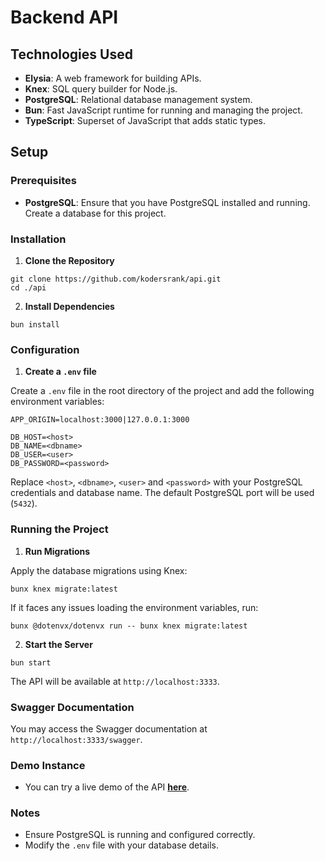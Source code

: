 # Backend API

## Technologies Used

- **Elysia**: A web framework for building APIs.
- **Knex**: SQL query builder for Node.js.
- **PostgreSQL**: Relational database management system.
- **Bun**: Fast JavaScript runtime for running and managing the project.
- **TypeScript**: Superset of JavaScript that adds static types.

## Setup

### Prerequisites

- **PostgreSQL**: Ensure that you have PostgreSQL installed and running. Create a database for this project.

### Installation

1. **Clone the Repository**

```shell
git clone https://github.com/kodersrank/api.git
cd ./api
```

2. **Install Dependencies**

```shell
bun install
```

### Configuration

1. **Create a `.env` file**

Create a `.env` file in the root directory of the project and add the following environment variables:

```shell
APP_ORIGIN=localhost:3000|127.0.0.1:3000

DB_HOST=<host>
DB_NAME=<dbname>
DB_USER=<user>
DB_PASSWORD=<password>
```

Replace `<host>`, `<dbname>`, `<user>` and `<password>` with your PostgreSQL credentials and database name.
The default PostgreSQL port will be used (`5432`).

### Running the Project

1. **Run Migrations**

Apply the database migrations using Knex:

```shell
bunx knex migrate:latest
```

If it faces any issues loading the environment variables, run:

```shell
bunx @dotenvx/dotenvx run -- bunx knex migrate:latest
```

2. **Start the Server**

```shell
bun start
```

The API will be available at `http://localhost:3333`.

### Swagger Documentation

You may access the Swagger documentation at `http://localhost:3333/swagger`.

### Demo Instance

- You can try a live demo of the API [**here**](https://api-u1hh.onrender.com/swagger).

### Notes

- Ensure PostgreSQL is running and configured correctly.
- Modify the `.env` file with your database details.
